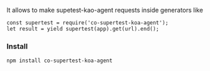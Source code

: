 It allows to make supetest-kao-agent requests inside generators like
    
    const supertest = require('co-supertest-koa-agent');
    let result = yield supertest(app).get(url).end();

### Install

    npm install co-supertest-koa-agent
